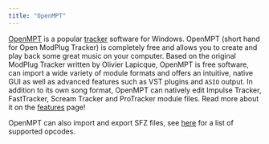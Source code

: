 ```yaml
---
title: "OpenMPT"
---
```

[OpenMPT] is a popular [tracker] software for Windows.
OpenMPT (short hand for Open ModPlug Tracker) is completely free and allows you
to create and play back some great music on your computer. Based on the original
ModPlug Tracker written by Olivier Lapicque, OpenMPT is free software,
can import a wide variety of module formats and offers an intuitive,
native GUI as well as advanced features such as VST plugins and `ASIO` output.
In addition to its own song format, OpenMPT can natively edit Impulse Tracker,
FastTracker, Scream Tracker and ProTracker module files. Read more about it
on the [features] page!

OpenMPT can also import and export SFZ files,
see [here] for a list of supported opcodes.

[OpenMPT]:  https://openmpt.org/
[tracker]:  https://en.wikipedia.org/wiki/Tracker_%28music_software%29
[features]: https://openmpt.org/features
[here]:     https://wiki.openmpt.org/Manual:_SFZ_Implementation
